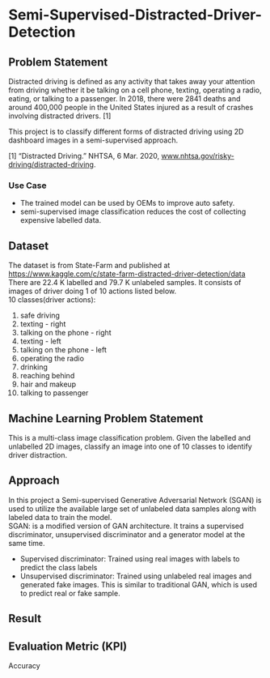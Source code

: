 # Semi-Supervised-Distracted-Driver-Detection

## Problem Statement
Distracted driving is defined as any activity that takes away your attention from driving whether it be talking on a cell phone, texting, operating a radio, eating, or talking to a passenger. In 2018, there were 2841 deaths and around 400,000 people in the United States injured as a result of crashes involving distracted drivers. [1]

This project is to classify different forms of distracted driving using 2D dashboard images in a semi-supervised approach.

[1] “Distracted Driving.” NHTSA, 6 Mar. 2020, www.nhtsa.gov/risky-driving/distracted-driving.

### Use Case
* The trained model can be used by OEMs to improve auto safety.
* semi-supervised image classification reduces the cost of collecting expensive labelled data.

## Dataset
The dataset is from State-Farm and published at https://www.kaggle.com/c/state-farm-distracted-driver-detection/data<br />
There are 22.4 K labelled and 79.7 K unlabeled samples. It consists of images of driver doing 1 of 10 actions listed below.<br />
10 classes(driver actions):
1. safe driving
2. texting - right
3. talking on the phone - right
4. texting - left
5. talking on the phone - left
6. operating the radio
7. drinking
8. reaching behind
9. hair and makeup
10. talking to passenger


## Machine Learning Problem Statement 
This is a multi-class image classification problem. Given the labelled and unlabelled 2D images, classify an image into one of 10 classes to identify driver distraction.

## Approach
In this project a Semi-supervised Generative Adversarial Network (SGAN) is used to utilize the available large set of unlabeled data samples along with labeled data to train the model.<br />
SGAN: is a modified version of GAN architecture. It trains a supervised discriminator, unsupervised discriminator and a generator model at the same time.<br />
* Supervised discriminator: Trained using real images with labels to predict the class labels<br />
* Unsupervised discriminator: Trained using unlabeled real images and generated fake images. This is similar to traditional GAN, which is used to predict real or fake sample.

## Result

## Evaluation Metric (KPI)
Accuracy
